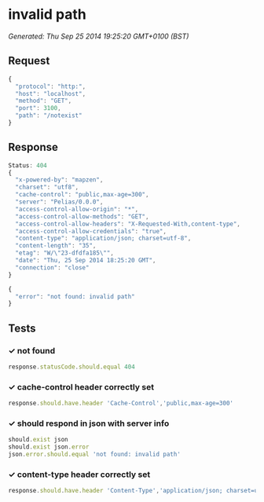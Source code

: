 # invalid path

*Generated: Thu Sep 25 2014 19:25:20 GMT+0100 (BST)*
## Request
```javascript
{
  "protocol": "http:",
  "host": "localhost",
  "method": "GET",
  "port": 3100,
  "path": "/notexist"
}
```

## Response
```javascript
Status: 404
{
  "x-powered-by": "mapzen",
  "charset": "utf8",
  "cache-control": "public,max-age=300",
  "server": "Pelias/0.0.0",
  "access-control-allow-origin": "*",
  "access-control-allow-methods": "GET",
  "access-control-allow-headers": "X-Requested-With,content-type",
  "access-control-allow-credentials": "true",
  "content-type": "application/json; charset=utf-8",
  "content-length": "35",
  "etag": "W/\"23-dfdfa185\"",
  "date": "Thu, 25 Sep 2014 18:25:20 GMT",
  "connection": "close"
}
```
```javascript
{
  "error": "not found: invalid path"
}
```

## Tests

### ✓ not found
```javascript
response.statusCode.should.equal 404
```

### ✓ cache-control header correctly set
```javascript
response.should.have.header 'Cache-Control','public,max-age=300'
```

### ✓ should respond in json with server info
```javascript
should.exist json
should.exist json.error
json.error.should.equal 'not found: invalid path'
```

### ✓ content-type header correctly set
```javascript
response.should.have.header 'Content-Type','application/json; charset=utf-8'
```


